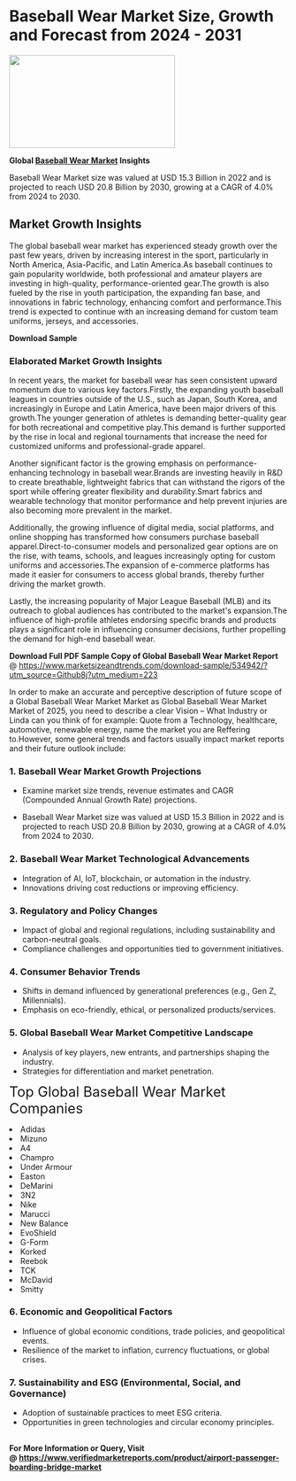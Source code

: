 <H1>Baseball Wear Market Size, Growth and Forecast from 2024 - 2031</H1><img class="aligncenter size-medium wp-image-584254" src="https://thirdeyenews.in/wp-content/uploads/2024/09/Global-Market-Research-300x168.jpeg" alt="" width="300" height="168" /><p><strong>Global&nbsp;<a href="https://www.marketsizeandtrends.com/download-sample/534942/?utm_source=Github8j?utm_medium=223">Baseball Wear Market</a> Insights</strong></p><p>Baseball Wear Market size was valued at USD 15.3 Billion in 2022 and is projected to reach USD 20.8 Billion by 2030, growing at a CAGR of 4.0% from 2024 to 2030.</p><p><h2>Market Growth Insights</h2> <p>The global baseball wear market has experienced steady growth over the past few years, driven by increasing interest in the sport, particularly in North America, Asia-Pacific, and Latin America.As baseball continues to gain popularity worldwide, both professional and amateur players are investing in high-quality, performance-oriented gear.The growth is also fueled by the rise in youth participation, the expanding fan base, and innovations in fabric technology, enhancing comfort and performance.This trend is expected to continue with an increasing demand for custom team uniforms, jerseys, and accessories.</p> <p><strong>Download Sample</strong></p> <h3>Elaborated Market Growth Insights</h3> <p>In recent years, the market for baseball wear has seen consistent upward momentum due to various key factors.Firstly, the expanding youth baseball leagues in countries outside of the U.S., such as Japan, South Korea, and increasingly in Europe and Latin America, have been major drivers of this growth.The younger generation of athletes is demanding better-quality gear for both recreational and competitive play.This demand is further supported by the rise in local and regional tournaments that increase the need for customized uniforms and professional-grade apparel.</p> <p>Another significant factor is the growing emphasis on performance-enhancing technology in baseball wear.Brands are investing heavily in R&D to create breathable, lightweight fabrics that can withstand the rigors of the sport while offering greater flexibility and durability.Smart fabrics and wearable technology that monitor performance and help prevent injuries are also becoming more prevalent in the market.</p> <p>Additionally, the growing influence of digital media, social platforms, and online shopping has transformed how consumers purchase baseball apparel.Direct-to-consumer models and personalized gear options are on the rise, with teams, schools, and leagues increasingly opting for custom uniforms and accessories.The expansion of e-commerce platforms has made it easier for consumers to access global brands, thereby further driving the market growth.</p> <p>Lastly, the increasing popularity of Major League Baseball (MLB) and its outreach to global audiences has contributed to the market's expansion.The influence of high-profile athletes endorsing specific brands and products plays a significant role in influencing consumer decisions, further propelling the demand for high-end baseball wear.</p> <p><span class=""><strong>Download Full PDF Sample Copy of Global Baseball Wear Market Report</strong> @ <a href="https://www.marketsizeandtrends.com/download-sample/534942/?utm_source=Github8j?utm_medium=223" target="_blank">https://www.marketsizeandtrends.com/download-sample/534942/?utm_source=Github8j?utm_medium=223</a></span></p><p>In order to make an accurate and perceptive description of future scope of a Global&nbsp;Baseball Wear Market Market as Global&nbsp;Baseball Wear Market Market of 2025, you need to describe a clear Vision &ndash; What Industry or Linda can you think of for example: Quote from a Technology, healthcare, automotive, renewable energy, name the market you are Reffering to.However, some general trends and factors usually impact market reports and their future outlook include:</p><h3>1.&nbsp;<strong>Baseball Wear Market Growth Projections</strong></h3><ul><li>Examine market size trends, revenue estimates and CAGR (Compounded Annual Growth Rate) projections.</li><li><p>Baseball Wear Market size was valued at USD 15.3 Billion in 2022 and is projected to reach USD 20.8 Billion by 2030, growing at a CAGR of 4.0% from 2024 to 2030.</p></li></ul><h3>2.&nbsp;<strong>Baseball Wear Market Technological Advancements</strong></h3><ul><li>Integration of AI, IoT, blockchain, or automation in the industry.</li><li>Innovations driving cost reductions or improving efficiency.</li></ul><h3>3.&nbsp;<strong>Regulatory and Policy Changes</strong></h3><ul><li>Impact of global and regional regulations, including sustainability and carbon-neutral goals.</li><li>Compliance challenges and opportunities tied to government initiatives.</li></ul><h3>4.&nbsp;<strong>Consumer Behavior Trends</strong></h3><ul><li>Shifts in demand influenced by generational preferences (e.g., Gen Z, Millennials).</li><li>Emphasis on eco-friendly, ethical, or personalized products/services.</li></ul><h3>5.&nbsp;<strong>Global Baseball Wear Market Competitive Landscape</strong></h3><ul><li>Analysis of key players, new entrants, and partnerships shaping the industry.</li><li>Strategies for differentiation and market penetration.</li></ul><p data-pm-slice="1 1 []"><span style="color: inherit; font-family: inherit; font-size: 25px;">Top Global Baseball Wear Market Companies</span></p><div class="" data-test-id=""><p><li>Adidas</li><li> Mizuno</li><li> A4</li><li> Champro</li><li> Under Armour</li><li> Easton</li><li> DeMarini</li><li> 3N2</li><li> Nike</li><li> Marucci</li><li> New Balance</li><li> EvoShield</li><li> G-Form</li><li> Korked</li><li> Reebok</li><li> TCK</li><li> McDavid</li><li> Smitty</li></p></div><h3>6.&nbsp;<strong>Economic and Geopolitical Factors</strong></h3><ul><li>Influence of global economic conditions, trade policies, and geopolitical events.</li><li>Resilience of the market to inflation, currency fluctuations, or global crises.</li></ul><h3>7.&nbsp;<strong>Sustainability and ESG (Environmental, Social, and Governance)</strong></h3><ul><li>Adoption of sustainable practices to meet ESG criteria.</li><li>Opportunities in green technologies and circular economy principles.</li></ul><h2><strong style="font-size: 14px;">For More Information or Query, Visit @&nbsp;</strong><a style="background-color: #ffffff; font-size: 14px;" href="https://www.marketsizeandtrends.com/report/baseball-wear-market/" target="_blank">https://www.verifiedmarketreports.com/product/airport-passenger-boarding-bridge-market</a></h2>
